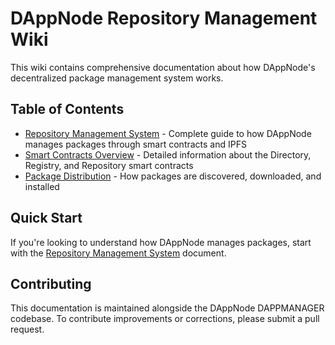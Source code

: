 # DAppNode Repository Management Wiki

This wiki contains comprehensive documentation about how DAppNode's decentralized package management system works.

## Table of Contents

- [Repository Management System](./repository-management-system.md) - Complete guide to how DAppNode manages packages through smart contracts and IPFS
- [Smart Contracts Overview](./smart-contracts-overview.md) - Detailed information about the Directory, Registry, and Repository smart contracts
- [Package Distribution](./package-distribution.md) - How packages are discovered, downloaded, and installed

## Quick Start

If you're looking to understand how DAppNode manages packages, start with the [Repository Management System](./repository-management-system.md) document.

## Contributing

This documentation is maintained alongside the DAppNode DAPPMANAGER codebase. To contribute improvements or corrections, please submit a pull request.